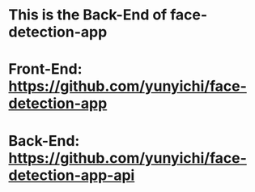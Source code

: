 # This is the Back-End of face-detection-app

# Front-End: https://github.com/yunyichi/face-detection-app
# Back-End: https://github.com/yunyichi/face-detection-app-api

